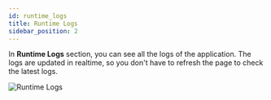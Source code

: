 ```yaml
---
id: runtime_logs
title: Runtime Logs
sidebar_position: 2
---
```


In **Runtime Logs** section, you can see all the logs of the application. The logs are updated in realtime, so you don't have to refresh the page to check the latest logs.

![Runtime Logs](/assets/1.x.x/runtime-logs.png)